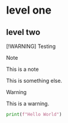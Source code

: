 # level one

## level two

[!WARNING]
Testing
> [!NOTE]
> This is a note

This is something else.

> [!WARNING]
> This is a warning.

```python
print(f"Hello World")
```

